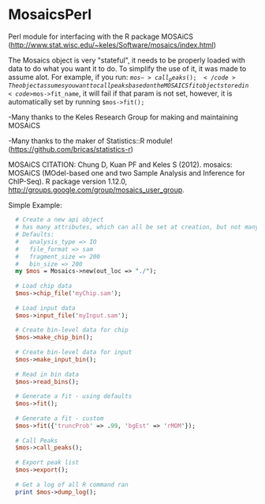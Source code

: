 MosaicsPerl
===========

Perl module for interfacing with the R package MOSAiCS (http://www.stat.wisc.edu/~keles/Software/mosaics/index.html)

The Mosaics object is very "stateful", it needs to be properly loaded with data to do what you want it to do. To simplify the use of it, it was made to assume alot. For example, if you run: <code>$mos->call_peaks();</code> 
The object assumes you want to call peaks based on the MOSAICS fit object stored in <code>$mos->fit_name</code>, it will fail if that param is not set, however, it is automatically set by running <code>$mos->fit();</code>

-Many thanks to the Keles Research Group for making and maintaining MOSAiCS

-Many thanks to the maker of  Statistics::R module! (https://github.com/bricas/statistics-r)

MOSAiCS CITATION:
Chung D, Kuan PF and Keles S (2012). mosaics: MOSAiCS (MOdel-based one and two Sample Analysis and Inference for ChIP-Seq). R package version 1.12.0, http://groups.google.com/group/mosaics_user_group. 

Simple Example:
```perl
  # Create a new api object
  # has many attributes, which can all be set at creation, but not many are needed
  # Defaults:
  #   analysis_type => IO
  #   file_format => sam
  #   fragment_size => 200
  #   bin_size => 200
  my $mos = Mosaics->new(out_loc => "./");
  
  # Load chip data
  $mos->chip_file('myChip.sam');
  
  # Load input data
  $mos->input_file('myInput.sam');
  
  # Create bin-level data for chip
  $mos->make_chip_bin();
  
  # Create bin-level data for input
  $mos->make_input_bin();
  
  # Read in bin data
  $mos->read_bins();
  
  # Generate a fit - using defaults
  $mos->fit();
  
  # Generate a fit - custom
  $mos->fit({'truncProb' => .99, 'bgEst' => 'rMOM'});
  
  # Call Peaks
  $mos->call_peaks();
  
  # Export peak list
  $mos->export();
  
  # Get a log of all R command ran
  print $mos->dump_log();
```
